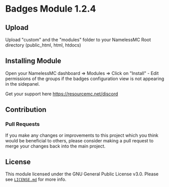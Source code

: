 # Badges Module 1.2.4

## Upload
Upload "custom" and the "modules" folder to your NamelessMC Root directory (public_html, html, htdocs)

## Installing Module
Open your NamelessMC dashboard => Modules => Click on "Install" - Edit permissions of the groups if the badges configuration view is not appearing in the sidepanel.

Get your support here https://resourcemc.net/discord


## Contribution
### Pull Requests
If you make any changes or improvements to this project which you think would be beneficial to others, please consider making a pull request to merge your changes back into the main project.

## License
This module licensed under the GNU General Public License v3.0. Please see  [`LICENSE.md`](https://github.com/GIGABAIT-Official/badges/blob/develop/LICENSE.md) for more info.
